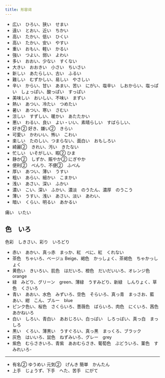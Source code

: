 ```yaml
---
title: 形容词
---
```


- 広い　ひろい、狭い　せまい
- 遠い　とおい、近い　ちかい
- 高い　たかい、低い　ひくい
- 高い　たかい、安い　やすい
- 重い　おもい、軽い　かるい
- 強い　つよい、弱い　よわい
- 多い　おおい、少ない　すくない
- 大きい　おおきい　小さい　ちいさい
- 新しい　あたらしい、古い　ふるい
- 難しい　むずかしい、易しい　やさしい
- 辛い　からい、甘い　あまい、苦い　にがい、塩辛い　しおからい、塩っぱい　しょっぱい、酸っぱい　すっぱい
- 美味しい　おいしい、不味い　まずい
- 熱い　あつい、冷たい　つめたい
- 暑い　あつい、寒い　さむい
- 涼しい　すずしい、暖かい　あたたかい
- 悪い　わるい、良い　よい・いい、素晴らしい　すばらしい、
- 好き② 好き、嫌い②　きらい
- 可愛い　かわいい、怖い　こわい
- 楽しい　たのしい、つまらない、面白い　おもしろい
- 綺麗②　きれい、汚い　きたない
- 忙しい　いそがしい、暇② ひま
- 静か②　しずか、賑やか② にぎやか
- 便利②　べんり、不便②　ふべん
- 厚い　あつい、薄い　うすい
- 粗い　あらい、細かい　こまかい
- 浅い　あさい、深い　ふかい
- 濃い　こい、深い　ふかい、濃淡　のうたん、濃厚　のうこう
- 薄い　うすい、浅い　あさい、淡い　あわい、
- 暗い　くらい、明るい　あかるい


痛い　いたい



## 色　いろ

色彩　しきさい、彩り　いろどり

- 赤い　あかい、真っ赤　まっか、紅　べに、紅　くれない
- 茶色　ちゃいろ、ベージュ Beige、褐色　かっしょく、茶褐色　ちゃかっしょく
- 黄色い　きいろい、肌色　はだいろ、橙色　だいだいいろ、オレンジ色　orange
- 緑　みどり、グリーン　green、薄緑　うすみどり、新緑　しんりょく、草色　くさいろ
- 青い　あおい、水色　みずいろ、空色　そらいろ、真っ青　まっさお、藍　あい、紺　こん、ブルー　blue
- ピンク色い、桜色　さくらいろ、薔薇色　ばらいろ、肉色　にくいろ、茜色　あかねいろ
- 白い　しろい、青白い　あおじろい、白っばい　しろっばい、真っ白　まっしろ
- 黒い　くろい、薄黒い　うすぐろい、真っ黒　まっくろ、ブラック
- 灰色　はいいろ、鼠色　ねずみいろ、グレー　grey
- 紫色　むらさきいろ、青紫　あおむらさき、葡萄色　ぶどういろ、菫色　すみれいろ- 



---

- 有名② ゆうめい
元気②　げんき
簡単　かんたん
- 上手　じょうず、下手　へた、苦手　にがて